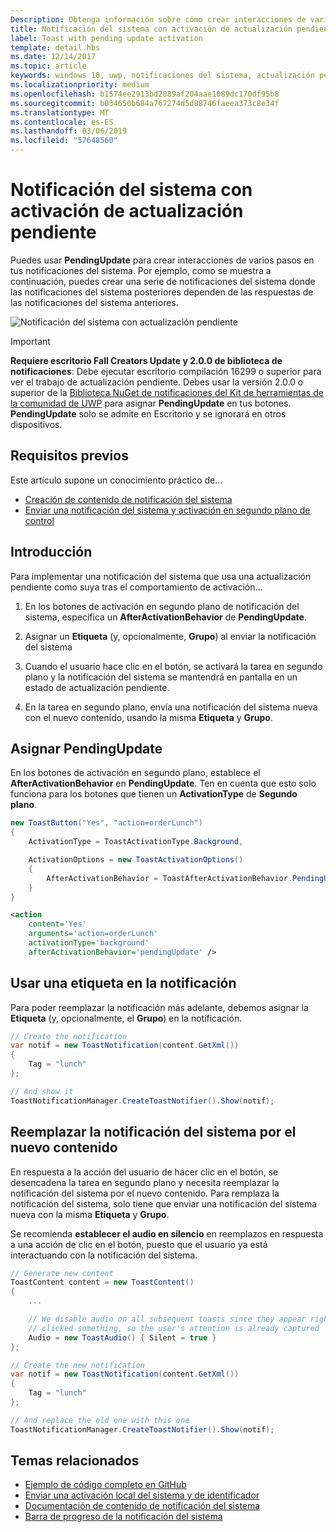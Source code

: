 ```yaml
---
Description: Obtenga información sobre cómo crear interacciones de varios pasos en las notificaciones.
title: Notificación del sistema con activación de actualización pendiente
label: Toast with pending update activation
template: detail.hbs
ms.date: 12/14/2017
ms.topic: article
keywords: windows 10, uwp, notificaciones del sistema, actualización pendiente, pendingupdate, interactividad de varios pasos, interacciones de varios pasos
ms.localizationpriority: medium
ms.openlocfilehash: b1574ee2913bd2889af204aae1089dc170df95b8
ms.sourcegitcommit: b034650b684a767274d5d88746faeea373c8e34f
ms.translationtype: MT
ms.contentlocale: es-ES
ms.lasthandoff: 03/06/2019
ms.locfileid: "57648560"
---
```

# <a name="toast-with-pending-update-activation"></a>Notificación del sistema con activación de actualización pendiente

Puedes usar **PendingUpdate** para crear interacciones de varios pasos en tus notificaciones del sistema. Por ejemplo, como se muestra a continuación, puedes crear una serie de notificaciones del sistema donde las notificaciones del sistema posteriores dependen de las respuestas de las notificaciones del sistema anteriores.

![Notificación del sistema con actualización pendiente](images/toast-pendingupdate.gif)

> [!IMPORTANT]
> **Requiere escritorio Fall Creators Update y 2.0.0 de biblioteca de notificaciones**: Debe ejecutar escritorio compilación 16299 o superior para ver el trabajo de actualización pendiente. Debes usar la versión 2.0.0 o superior de la [Biblioteca NuGet de notificaciones del Kit de herramientas de la comunidad de UWP](https://www.nuget.org/packages/Microsoft.Toolkit.Uwp.Notifications/) para asignar **PendingUpdate** en tus botones. **PendingUpdate** solo se admite en Escritorio y se ignorará en otros dispositivos.


## <a name="prerequisites"></a>Requisitos previos

Este artículo supone un conocimiento práctico de...

- [Creación de contenido de notificación del sistema](adaptive-interactive-toasts.md)
- [Enviar una notificación del sistema y activación en segundo plano de control](send-local-toast.md)


## <a name="overview"></a>Introducción

Para implementar una notificación del sistema que usa una actualización pendiente como suya tras el comportamiento de activación...

1. En los botones de activación en segundo plano de notificación del sistema, especifica un **AfterActivationBehavior** de **PendingUpdate**.

2. Asignar un **Etiqueta** (y, opcionalmente, **Grupo**) al enviar la notificación del sistema

3. Cuando el usuario hace clic en el botón, se activará la tarea en segundo plano y la notificación del sistema se mantendrá en pantalla en un estado de actualización pendiente.

4. En la tarea en segundo plano, envía una notificación del sistema nueva con el nuevo contenido, usando la misma **Etiqueta** y **Grupo**.


## <a name="assign-pendingupdate"></a>Asignar PendingUpdate

En los botones de activación en segundo plano, establece el **AfterActivationBehavior** en **PendingUpdate**. Ten en cuenta que esto solo funciona para los botones que tienen un **ActivationType** de **Segundo plano**.

```csharp
new ToastButton("Yes", "action=orderLunch")
{
    ActivationType = ToastActivationType.Background,

    ActivationOptions = new ToastActivationOptions()
    {
        AfterActivationBehavior = ToastAfterActivationBehavior.PendingUpdate
    }
}
```

```xml
<action
    content='Yes'
    arguments='action=orderLunch'
    activationType='background'
    afterActivationBehavior='pendingUpdate' />
```


## <a name="use-a-tag-on-the-notification"></a>Usar una etiqueta en la notificación

Para poder reemplazar la notificación más adelante, debemos asignar la **Etiqueta** (y, opcionalmente, el **Grupo**) en la notificación.

```csharp
// Create the notification
var notif = new ToastNotification(content.GetXml())
{
    Tag = "lunch"
};

// And show it
ToastNotificationManager.CreateToastNotifier().Show(notif);
```


## <a name="replace-the-toast-with-new-content"></a>Reemplazar la notificación del sistema por el nuevo contenido

En respuesta a la acción del usuario de hacer clic en el botón, se desencadena la tarea en segundo plano y necesita reemplazar la notificación del sistema por el nuevo contenido. Para remplaza la notificación del sistema, solo tiene que enviar una notificación del sistema nueva con la misma **Etiqueta** y **Grupo**.

Se recomienda **establecer el audio en silencio** en reemplazos en respuesta a una acción de clic en el botón, puesto que el usuario ya está interactuando con la notificación del sistema.

```csharp
// Generate new content
ToastContent content = new ToastContent()
{
    ...

    // We disable audio on all subsequent toasts since they appear right after the user
    // clicked something, so the user's attention is already captured
    Audio = new ToastAudio() { Silent = true }
};

// Create the new notification
var notif = new ToastNotification(content.GetXml())
{
    Tag = "lunch"
};

// And replace the old one with this one
ToastNotificationManager.CreateToastNotifier().Show(notif);
```


## <a name="related-topics"></a>Temas relacionados

- [Ejemplo de código completo en GitHub](https://github.com/WindowsNotifications/quickstart-toast-pending-update)
- [Enviar una activación local del sistema y de identificador](send-local-toast.md)
- [Documentación de contenido de notificación del sistema](adaptive-interactive-toasts.md)
- [Barra de progreso de la notificación del sistema](toast-progress-bar.md)